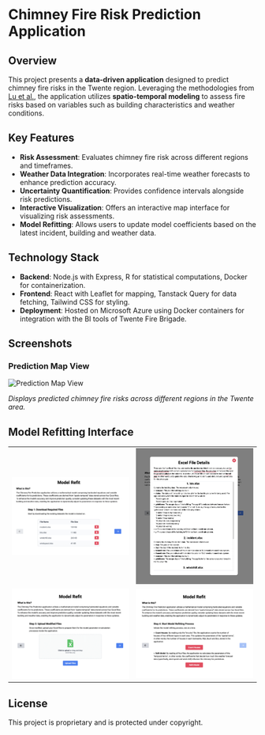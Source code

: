 # Chimney Fire Risk Prediction Application

## Overview

This project presents a **data-driven application** designed to predict chimney fire risks in the Twente region. Leveraging the methodologies from [Lu et al.](https://projecteuclid.org/journals/annals-of-applied-statistics/volume-17/issue-4/Data-driven-chimney-fire-risk-prediction-using-machine-learning-and/10.1214/23-AOAS1752.short), the application utilizes **spatio-temporal modeling** to assess fire risks based on variables such as building characteristics and weather conditions.

## Key Features

- **Risk Assessment**: Evaluates chimney fire risk across different regions and timeframes.
- **Weather Data Integration**: Incorporates real-time weather forecasts to enhance prediction accuracy.
- **Uncertainty Quantification**: Provides confidence intervals alongside risk predictions.
- **Interactive Visualization**: Offers an interactive map interface for visualizing risk assessments.
- **Model Refitting**: Allows users to update model coefficients based on the latest incident, building and weather data.

## Technology Stack

- **Backend**: Node.js with Express, R for statistical computations, Docker for containerization.
- **Frontend**: React with Leaflet for mapping, Tanstack Query for data fetching, Tailwind CSS for styling.
- **Deployment**: Hosted on Microsoft Azure using Docker containers for integration with the BI tools of Twente Fire Brigade.

## Screenshots

### Prediction Map View

<img src="./screenshots/front-end_s0-1.png" alt="Prediction Map View" width="600"/>

_Displays predicted chimney fire risks across different regions in the Twente area._

## Model Refitting Interface

<table>
  <tr>
    <td><img src="./screenshots/front-end_s1-1.png" alt="Risk Details" width="400"/></td>
    <td><img src="./screenshots/front-end_s2-1.png" alt="Historical Data" width="400"/></td>
  </tr>
  <tr>
    <td><img src="./screenshots/front-end_s3-1.png" alt="Model Refitting" width="400"/></td>
    <td><img src="./screenshots/front-end_s4-1.png" alt="Model Refitting" width="400"/></td>
  </tr>
</table>

## License

This project is proprietary and is protected under copyright.
